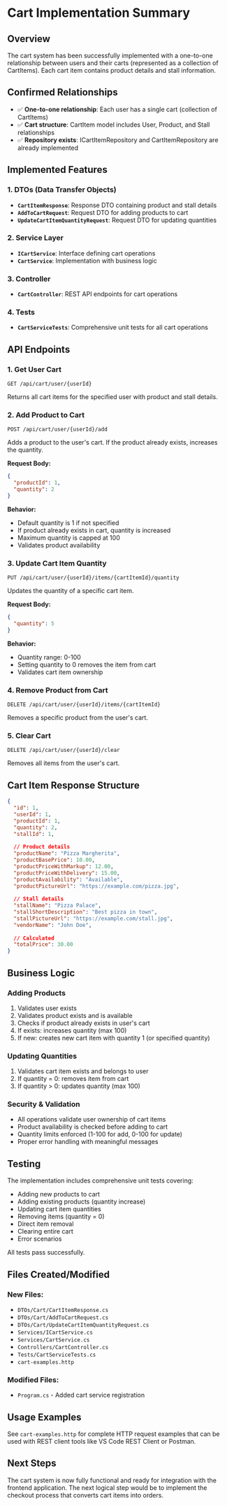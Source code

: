 # Cart Implementation Summary

## Overview
The cart system has been successfully implemented with a one-to-one relationship between users and their carts (represented as a collection of CartItems). Each cart item contains product details and stall information.

## Confirmed Relationships
- ✅ **One-to-one relationship**: Each user has a single cart (collection of CartItems)
- ✅ **Cart structure**: CartItem model includes User, Product, and Stall relationships
- ✅ **Repository exists**: ICartItemRepository and CartItemRepository are already implemented

## Implemented Features

### 1. DTOs (Data Transfer Objects)
- **`CartItemResponse`**: Response DTO containing product and stall details
- **`AddToCartRequest`**: Request DTO for adding products to cart
- **`UpdateCartItemQuantityRequest`**: Request DTO for updating quantities

### 2. Service Layer
- **`ICartService`**: Interface defining cart operations
- **`CartService`**: Implementation with business logic

### 3. Controller
- **`CartController`**: REST API endpoints for cart operations

### 4. Tests
- **`CartServiceTests`**: Comprehensive unit tests for all cart operations

## API Endpoints

### 1. Get User Cart
```
GET /api/cart/user/{userId}
```
Returns all cart items for the specified user with product and stall details.

### 2. Add Product to Cart
```
POST /api/cart/user/{userId}/add
```
Adds a product to the user's cart. If the product already exists, increases the quantity.

**Request Body:**
```json
{
  "productId": 1,
  "quantity": 2
}
```

**Behavior:**
- Default quantity is 1 if not specified
- If product already exists in cart, quantity is increased
- Maximum quantity is capped at 100
- Validates product availability

### 3. Update Cart Item Quantity
```
PUT /api/cart/user/{userId}/items/{cartItemId}/quantity
```
Updates the quantity of a specific cart item.

**Request Body:**
```json
{
  "quantity": 5
}
```

**Behavior:**
- Quantity range: 0-100
- Setting quantity to 0 removes the item from cart
- Validates cart item ownership

### 4. Remove Product from Cart
```
DELETE /api/cart/user/{userId}/items/{cartItemId}
```
Removes a specific product from the user's cart.

### 5. Clear Cart
```
DELETE /api/cart/user/{userId}/clear
```
Removes all items from the user's cart.

## Cart Item Response Structure

```json
{
  "id": 1,
  "userId": 1,
  "productId": 1,
  "quantity": 2,
  "stallId": 1,
  
  // Product details
  "productName": "Pizza Margherita",
  "productBasePrice": 10.00,
  "productPriceWithMarkup": 12.00,
  "productPriceWithDelivery": 15.00,
  "productAvailability": "Available",
  "productPictureUrl": "https://example.com/pizza.jpg",
  
  // Stall details
  "stallName": "Pizza Palace",
  "stallShortDescription": "Best pizza in town",
  "stallPictureUrl": "https://example.com/stall.jpg",
  "vendorName": "John Doe",
  
  // Calculated
  "totalPrice": 30.00
}
```

## Business Logic

### Adding Products
1. Validates user exists
2. Validates product exists and is available
3. Checks if product already exists in user's cart
4. If exists: increases quantity (max 100)
5. If new: creates new cart item with quantity 1 (or specified quantity)

### Updating Quantities
1. Validates cart item exists and belongs to user
2. If quantity = 0: removes item from cart
3. If quantity > 0: updates quantity (max 100)

### Security & Validation
- All operations validate user ownership of cart items
- Product availability is checked before adding to cart
- Quantity limits enforced (1-100 for add, 0-100 for update)
- Proper error handling with meaningful messages

## Testing

The implementation includes comprehensive unit tests covering:
- Adding new products to cart
- Adding existing products (quantity increase)
- Updating cart item quantities
- Removing items (quantity = 0)
- Direct item removal
- Clearing entire cart
- Error scenarios

All tests pass successfully.

## Files Created/Modified

### New Files:
- `DTOs/Cart/CartItemResponse.cs`
- `DTOs/Cart/AddToCartRequest.cs`
- `DTOs/Cart/UpdateCartItemQuantityRequest.cs`
- `Services/ICartService.cs`
- `Services/CartService.cs`
- `Controllers/CartController.cs`
- `Tests/CartServiceTests.cs`
- `cart-examples.http`

### Modified Files:
- `Program.cs` - Added cart service registration

## Usage Examples

See `cart-examples.http` for complete HTTP request examples that can be used with REST client tools like VS Code REST Client or Postman.

## Next Steps

The cart system is now fully functional and ready for integration with the frontend application. The next logical step would be to implement the checkout process that converts cart items into orders. 